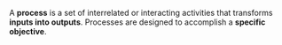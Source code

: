 A **process** is a set of interrelated or interacting activities that transforms **inputs into outputs**. Processes are designed to accomplish a **specific objective**.